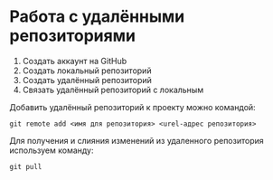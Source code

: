 # Работа с удалёнными репозиториями 

1. Создать аккаунт на GitHub
2. Создать локальный репозиторий
3. Создать удалённый репозиторий 
4. Связать удалённый репозиторий с локальным

Добавить удалённый репозиторий к проекту можно командой: 
```
git remote add <имя для репозитория> <urel-адрес репозитория>
```

Для получения и слияния изменений из удаленного репозитория используем команду: 
```
git pull
```
